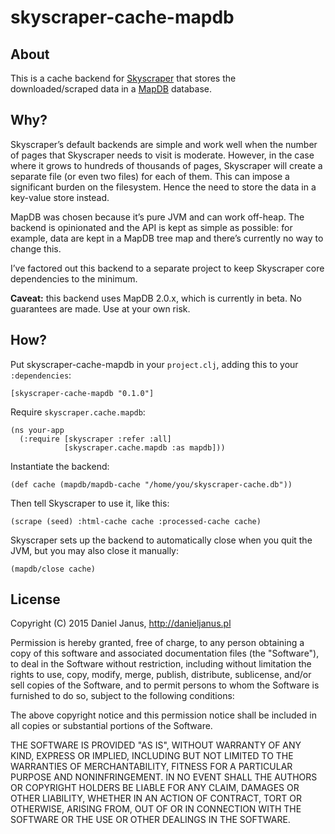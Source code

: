 # skyscraper-cache-mapdb

## About

This is a cache backend for [Skyscraper] that stores the downloaded/scraped data in a [MapDB] database.

 [Skyscraper]: https://github.com/nathell/skyscraper/
 [MapDB]: http://www.mapdb.org/

## Why?

Skyscraper’s default backends are simple and work well when the number of pages that Skyscraper needs to visit is moderate. However, in the case where it grows to hundreds of thousands of pages, Skyscraper will create a separate file (or even two files) for each of them. This can impose a significant burden on the filesystem. Hence the need to store the data in a key-value store instead.

MapDB was chosen because it’s pure JVM and can work off-heap. The backend is opinionated and the API is kept as simple as possible: for example, data are kept in a MapDB tree map and there’s currently no way to change this.

I’ve factored out this backend to a separate project to keep Skyscraper core dependencies to the minimum.

**Caveat:** this backend uses MapDB 2.0.x, which is currently in beta. No guarantees are made. Use at your own risk.

## How?

Put skyscraper-cache-mapdb in your `project.clj`, adding this to your `:dependencies`:

    [skyscraper-cache-mapdb "0.1.0"]

Require `skyscraper.cache.mapdb`:

    (ns your-app
      (:require [skyscraper :refer :all]
                [skyscraper.cache.mapdb :as mapdb]))

Instantiate the backend:

    (def cache (mapdb/mapdb-cache "/home/you/skyscraper-cache.db"))

Then tell Skyscraper to use it, like this:

    (scrape (seed) :html-cache cache :processed-cache cache)

Skyscraper sets up the backend to automatically close when you quit the JVM, but you may also close it manually:

    (mapdb/close cache)

## License

Copyright (C) 2015 Daniel Janus, http://danieljanus.pl

Permission is hereby granted, free of charge, to any person obtaining a copy of this software and associated documentation files (the "Software"), to deal in the Software without restriction, including without limitation the rights to use, copy, modify, merge, publish, distribute, sublicense, and/or sell copies of the Software, and to permit persons to whom the Software is furnished to do so, subject to the following conditions:

The above copyright notice and this permission notice shall be included in all copies or substantial portions of the Software.

THE SOFTWARE IS PROVIDED "AS IS", WITHOUT WARRANTY OF ANY KIND, EXPRESS OR IMPLIED, INCLUDING BUT NOT LIMITED TO THE WARRANTIES OF MERCHANTABILITY, FITNESS FOR A PARTICULAR PURPOSE AND NONINFRINGEMENT. IN NO EVENT SHALL THE AUTHORS OR COPYRIGHT HOLDERS BE LIABLE FOR ANY CLAIM, DAMAGES OR OTHER LIABILITY, WHETHER IN AN ACTION OF CONTRACT, TORT OR OTHERWISE, ARISING FROM, OUT OF OR IN CONNECTION WITH THE SOFTWARE OR THE USE OR OTHER DEALINGS IN THE SOFTWARE.
